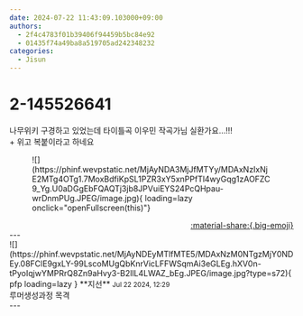 ```yaml
---
date: 2024-07-22 11:43:09.103000+09:00
authors:
  - 2f4c4783f01b39406f94459b5bc84e92
  - 01435f74a49ba8a519705ad242348232
categories:
  - Jisun
---
```


# 2-145526641

<div class="post-container" markdown="1">
<div class="content-container md-sidebar__scrollwrap" markdown="1">

나무위키 구경하고 있었는데 타이틀곡 이우민 작곡가님 실환가요…!!!<br>+ 위고 복붙이라고 하네요
<figure markdown="1">
![](https://phinf.wevpstatic.net/MjAyNDA3MjJfMTYy/MDAxNzIxNjE2MTg4OTg1.7MoxBdfiKpSL1PZR3xY5xnPPfTl4wyGqg1zAOFZC9_Yg.U0aDGgEbFQAQTj3jb8JPVuiEYS24PcQHpau-wrDnmPUg.JPEG/image.jpg){ loading=lazy onclick="openFullscreen(this)"}
</figure>


</div>
</div>

<div style="text-align: right;" markdown="1">
<a href="https://weverse.io/fromis9/fanpost/2-145526641" style="text-align: right;">:material-share:{.big-emoji}</a>
</div>
---

<div class="comments-container md-sidebar__scrollwrap" markdown="1">
<div class="comment" markdown="1">
<div class='id-container' markdown="1">
![](https://phinf.wevpstatic.net/MjAyNDEyMTlfMTE5/MDAxNzM0NTgzMjY0NDEy.08FClE9gxLY-99LscoMUgQbKnrVicLFFWSqmAi3eGLEg.hXV0n-tPyoIqjwYMPRrQ8Zn9aHvy3-B2llL4LWAZ_bEg.JPEG/image.jpg?type=s72){ pfp loading=lazy }
**<span class="artist">지선</span>** <small>Jul 22 2024, 12:29</small><br>
</div>
<div class='comment-body' markdown="1">
루머생성과정 목격
</div>
</div>
</div>
---

